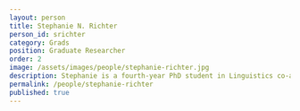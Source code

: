 ```yaml
---
layout: person  
title: Stephanie N. Richter
person_id: srichter
category: Grads
position: Graduate Researcher 
order: 2 
image: /assets/images/people/stephanie-richter.jpg   
description: Stephanie is a fourth-year PhD student in Linguistics co-advised by Aaron White.
permalink: /people/stephanie-richter
published: true
---
```

